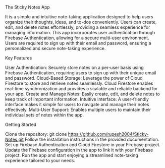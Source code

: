 The Sticky Notes App

It is a simple and intuitive note-taking application designed to help users organize their thoughts, ideas, and to-dos conveniently. Users can create, edit, and delete notes effortlessly, providing a seamless experience for managing information. This app incorporates user authentication through Firebase Authentication, allowing for a secure multi-user environment. Users are required to sign up with their email and password, ensuring a personalized and secure note-taking experience.

Key Features

User Authentication: Securely store notes on a per-user basis using Firebase Authentication, requiring users to sign up with their unique email and password.
Cloud-Based Storage: Leverage the power of Cloud Firestore to store and retrieve notes seamlessly. Cloud Firestore enables real-time synchronization and provides a scalable and reliable backend for your app.
Create and Manage Notes: Easily create, edit, and delete notes to keep track of important information.
Intuitive Interface: A user-friendly interface makes it simple for users to navigate and manage their notes effectively.
Multi-User Support: Enables multiple users to maintain their individual sets of notes within the app.

Getting Started

Clone the repository: git clone https://github.com/rupesh2004/Sticky-Notes.git
Follow the installation instructions in the provided documentation.
Set up Firebase Authentication and Cloud Firestore in your Firebase project.
Update the Firebase configuration in the app to link it with your Firebase project.
Run the app and start enjoying a streamlined note-taking experience tailored to your needs.

